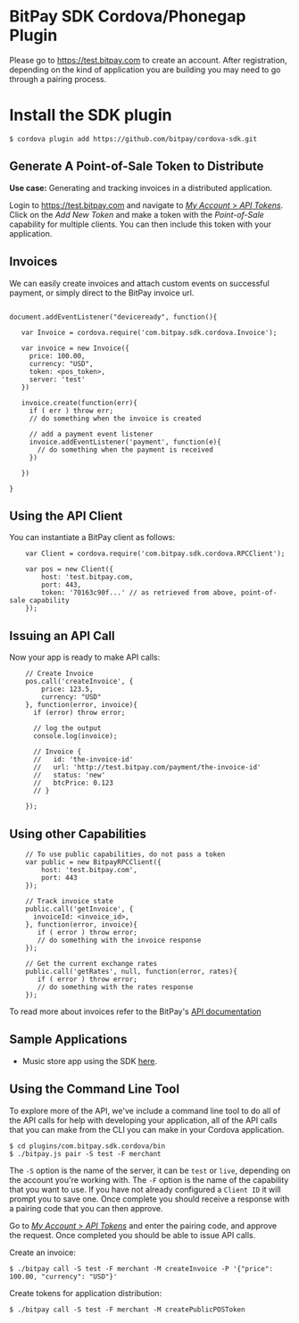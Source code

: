 # BitPay SDK Cordova/Phonegap Plugin

Please go to https://test.bitpay.com to create an account. After registration, depending on the kind of application you are building you may need to go through a pairing process.

# Install the SDK plugin

```
$ cordova plugin add https://github.com/bitpay/cordova-sdk.git

```

## Generate A Point-of-Sale Token to Distribute

**Use case:** Generating and tracking invoices in a distributed application.

Login to https://test.bitpay.com and navigate to [*My Account* > *API Tokens*](https://test.bitpay.com/api-tokens). Click on the *Add New Token* and make a token with the *Point-of-Sale* capability for multiple clients. You can then include this token with your application.

## Invoices

We can easily create invoices and attach custom events on successful payment, or simply direct to the BitPay invoice url.

```

document.addEventListener("deviceready", function(){

   var Invoice = cordova.require('com.bitpay.sdk.cordova.Invoice');

   var invoice = new Invoice({
     price: 100.00,
     currency: "USD",
     token: <pos_token>,
     server: 'test'
   })

   invoice.create(function(err){
     if ( err ) throw err;
     // do something when the invoice is created

     // add a payment event listener
     invoice.addEventListener('payment', function(e){
       // do something when the payment is received
     })

   })

}

```

## Using the API Client

You can instantiate a BitPay client as follows:

```
    var Client = cordova.require('com.bitpay.sdk.cordova.RPCClient');

    var pos = new Client({
        host: 'test.bitpay.com,
        port: 443,
        token: '70163c90f...' // as retrieved from above, point-of-sale capability
    });

```

## Issuing an API Call

Now your app is ready to make API calls:

```
    // Create Invoice
    pos.call('createInvoice', {
        price: 123.5,
        currency: "USD"
    }, function(error, invoice){
      if (error) throw error;

      // log the output
      console.log(invoice);

      // Invoice {
      //   id: 'the-invoice-id'
      //   url: 'http://test.bitpay.com/payment/the-invoice-id'
      //   status: 'new'
      //   btcPrice: 0.123
      // }

    });
```

## Using other Capabilities

```
    // To use public capabilities, do not pass a token
    var public = new BitpayRPCClient({
        host: 'test.bitpay.com',
        port: 443
    });

    // Track invoice state
    public.call('getInvoice', {
      invoiceId: <invoice_id>,
    }, function(error, invoice){
       if ( error ) throw error;
       // do something with the invoice response
    });

    // Get the current exchange rates
    public.call('getRates', null, function(error, rates){
       if ( error ) throw error;
       // do something with the rates response
    });

```

To read more about invoices refer to the BitPay's [API documentation](https://test.bitpay.com/api)

## Sample Applications

- Music store app using the SDK [here](https://github.com/bitpay/sample-cordova-skd.git).

## Using the Command Line Tool

To explore more of the API, we've include a command line tool to do all of the API calls for help with developing your application, all of the API calls that you can make from the CLI you can make in your Cordova application.

```
$ cd plugins/com.bitpay.sdk.cordova/bin
$ ./bitpay.js pair -S test -F merchant
```

The `-S` option is the name of the server, it can be `test` or `live`, depending on the account you're working with. The `-F` option is the name of the capability that you want to use. If you have not already configured a `Client ID` it will prompt you to save one. Once complete you should receive a response with a pairing code that you can then approve.

Go to [*My Account* > *API Tokens*](https://test.bitpay.com/api-tokens) and enter the pairing code, and approve the request. Once completed you should be able to issue API calls.

Create an invoice:

```
$ ./bitpay call -S test -F merchant -M createInvoice -P '{"price": 100.00, "currency": "USD"}'
```

Create tokens for application distribution:

```
$ ./bitpay call -S test -F merchant -M createPublicPOSToken
```

